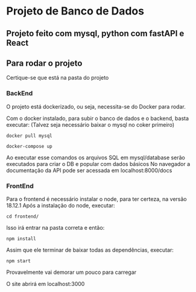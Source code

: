# Projeto de Banco de Dados

## Projeto feito com mysql, python com fastAPI e React

## Para rodar o projeto
Certique-se que está na pasta do projeto

### BackEnd

O projeto está dockerizado, ou seja, necessita-se do Docker para rodar.

Com o docker instalado, para subir o banco de dados e o backend, basta executar:
(Talvez seja necessário baixar o mysql no coker primeiro)
```
docker pull mysql
```
```
docker-compose up
```

Ao executar esse comandos os arquivos SQL em mysql/database serão executados para criar o DB e popular com dados básicos
No navegador a documentação da API pode ser acessada em localhost:8000/docs

### FrontEnd
Para o frontend é necessário instalar o node, para ter certeza, na versão 18.12.1
Após a instalação do node, executar:
```
cd frontend/
```
Isso irá entrar na pasta correta e então:
```
npm install
```
Assim que ele terminar de baixar todas as dependências, executar:
```
npm start
```
Provavelmente vai demorar um pouco para carregar

O site abrirá em localhost:3000


